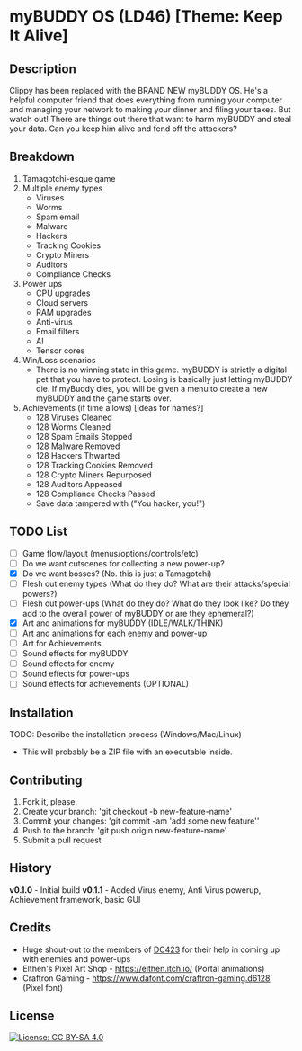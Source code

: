 # myBUDDY OS (LD46) [Theme: Keep It Alive]

## Description
Clippy has been replaced with the BRAND NEW myBUDDY OS. He's a helpful computer friend that does everything from running your computer and managing your network to making your dinner and filing your taxes. But watch out! There are things out there that want to harm myBUDDY and steal your data. Can you keep him alive and fend off the attackers?

## Breakdown 
1. Tamagotchi-esque game
2. Multiple enemy types
    - Viruses
    - Worms
    - Spam email
    - Malware
    - Hackers
    - Tracking Cookies
    - Crypto Miners
    - Auditors
    - Compliance Checks
3. Power ups
    - CPU upgrades
    - Cloud servers
    - RAM upgrades
    - Anti-virus
    - Email filters
    - AI
    - Tensor cores
4. Win/Loss scenarios
    - There is no winning state in this game. myBUDDY is strictly a digital pet that you have to protect. Losing is basically just letting myBUDDY die. If myBuddy dies, you will be given a menu to create a new myBUDDY and the game starts over.
5. Achievements (if time allows) [Ideas for names?]
    - 128 Viruses Cleaned
    - 128 Worms Cleaned
    - 128 Spam Emails Stopped
    - 128 Malware Removed
    - 128 Hackers Thwarted
    - 128 Tracking Cookies Removed
    - 128 Crypto Miners Repurposed
    - 128 Auditors Appeased
    - 128 Compliance Checks Passed
    - Save data tampered with ("You hacker, you!")

## TODO List
- [ ] Game flow/layout (menus/options/controls/etc)
- [ ] Do we want cutscenes for collecting a new power-up?
- [x] Do we want bosses? (No. this is just a Tamagotchi)
- [ ] Flesh out enemy types (What do they do? What are their attacks/special powers?)
- [ ] Flesh out power-ups (What do they do? What do they look like? Do they add to the overall power of myBUDDY or are they ephemeral?)
- [x] Art and animations for myBUDDY (IDLE/WALK/THINK)
- [ ] Art and animations for each enemy and power-up
- [ ] Art for Achievements
- [ ] Sound effects for myBUDDY
- [ ] Sound effects for enemy
- [ ] Sound effects for power-ups
- [ ] Sound effects for achievements (OPTIONAL)

## Installation
TODO: Describe the installation process (Windows/Mac/Linux)
- This will probably be a ZIP file with an executable inside.

## Contributing
1. Fork it, please.
2. Create your branch: 'git checkout -b new-feature-name'
3. Commit your changes: 'git commit -am 'add some new feature''
4. Push to the branch: 'git push origin new-feature-name'
5. Submit a pull request

## History
**v0.1.0** - Initial build
**v0.1.1** - Added Virus enemy, Anti Virus powerup, Achievement framework, basic GUI

## Credits
- Huge shout-out to the members of [DC423](https://www.dc423.org/) for their help in coming up with enemies and power-ups
- Elthen's Pixel Art Shop - https://elthen.itch.io/ (Portal animations)
- Craftron Gaming - https://www.dafont.com/craftron-gaming.d6128 (Pixel font)

## License
[![License: CC BY-SA 4.0](https://img.shields.io/badge/License-CC%20BY--SA%204.0-lightgrey.svg)](https://creativecommons.org/licenses/by-sa/4.0/)
